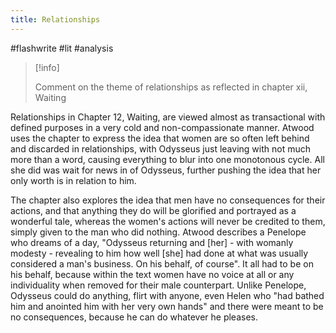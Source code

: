 ```yaml
---
title: Relationships
---
```

#flashwrite #lit #analysis 

> [!info]
> 
> Comment on the theme of relationships as reflected in chapter xii, Waiting

Relationships in Chapter 12, Waiting, are viewed almost as transactional with defined purposes in a very cold and non-compassionate manner. Atwood uses the chapter to express the idea that women are so often left behind and discarded in relationships, with Odysseus just leaving with not much more than a word, causing everything to blur into one monotonous cycle. All she did was wait for news in of Odysseus, further pushing the idea that her only worth is in relation to him.

The chapter also explores the idea that men have no consequences for their actions, and that anything they do will be glorified and portrayed as a wonderful tale, whereas the women's actions will never be credited to them, simply given to the man who did nothing. Atwood describes a Penelope who dreams of a day, "Odysseus returning and \[her] - with womanly modesty - revealing to him how well \[she] had done at what was usually considered a man's business. On his behalf, of course". It all had to be on his behalf, because within the text women have no voice at all or any individuality when removed for their male counterpart. Unlike Penelope, Odysseus could do anything, flirt with anyone, even Helen who "had bathed him and anointed him with her very own hands" and there were meant to be no consequences, because he can do whatever he pleases.
